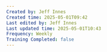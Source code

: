 ```yaml
---
Created by: Jeff Innes
Created time: 2025-05-01T09:42
Last edited by: Jeff Innes
Last updated time: 2025-05-01T10:43
Frequency: Weekly
Training Completed: false
---
```

